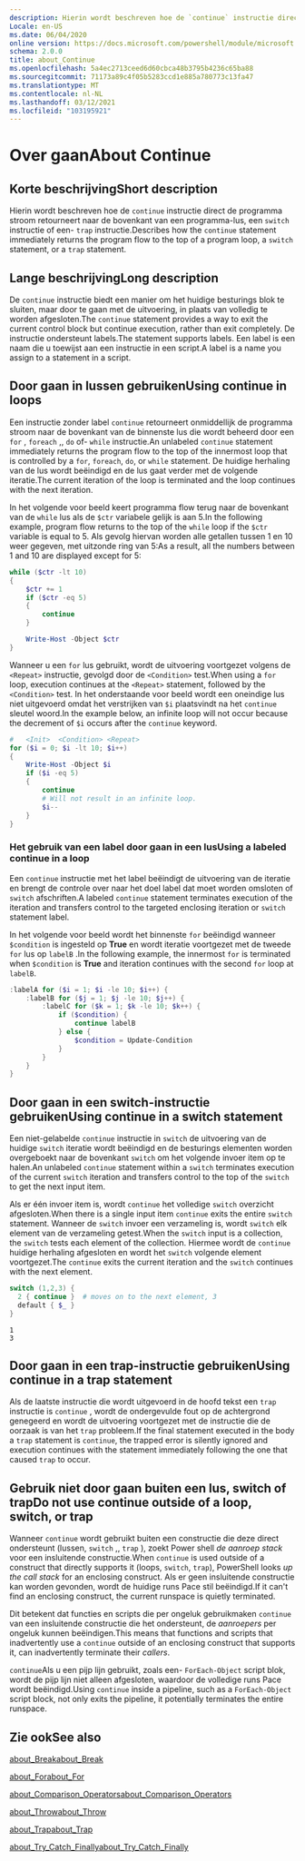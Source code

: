 ```yaml
---
description: Hierin wordt beschreven hoe de `continue` instructie direct de programma stroom retourneert naar de bovenkant van een programma-lus, een `switch` instructie of een- `trap` instructie.
Locale: en-US
ms.date: 06/04/2020
online version: https://docs.microsoft.com/powershell/module/microsoft.powershell.core/about/about_continue?view=powershell-7.1&WT.mc_id=ps-gethelp
schema: 2.0.0
title: about_Continue
ms.openlocfilehash: 5a4ec2713ceed6d60cbca48b3795b4236c65ba88
ms.sourcegitcommit: 71173a89c4f05b5283ccd1e885a780773c13fa47
ms.translationtype: MT
ms.contentlocale: nl-NL
ms.lasthandoff: 03/12/2021
ms.locfileid: "103195921"
---
```

# <a name="about-continue"></a><span data-ttu-id="be89f-103">Over gaan</span><span class="sxs-lookup"><span data-stu-id="be89f-103">About Continue</span></span>

## <a name="short-description"></a><span data-ttu-id="be89f-104">Korte beschrijving</span><span class="sxs-lookup"><span data-stu-id="be89f-104">Short description</span></span>

<span data-ttu-id="be89f-105">Hierin wordt beschreven hoe de `continue` instructie direct de programma stroom retourneert naar de bovenkant van een programma-lus, een `switch` instructie of een- `trap` instructie.</span><span class="sxs-lookup"><span data-stu-id="be89f-105">Describes how the `continue` statement immediately returns the program flow to the top of a program loop, a `switch` statement, or a `trap` statement.</span></span>

## <a name="long-description"></a><span data-ttu-id="be89f-106">Lange beschrijving</span><span class="sxs-lookup"><span data-stu-id="be89f-106">Long description</span></span>

<span data-ttu-id="be89f-107">De `continue` instructie biedt een manier om het huidige besturings blok te sluiten, maar door te gaan met de uitvoering, in plaats van volledig te worden afgesloten.</span><span class="sxs-lookup"><span data-stu-id="be89f-107">The `continue` statement provides a way to exit the current control block but continue execution, rather than exit completely.</span></span> <span data-ttu-id="be89f-108">De instructie ondersteunt labels.</span><span class="sxs-lookup"><span data-stu-id="be89f-108">The statement supports labels.</span></span>
<span data-ttu-id="be89f-109">Een label is een naam die u toewijst aan een instructie in een script.</span><span class="sxs-lookup"><span data-stu-id="be89f-109">A label is a name you assign to a statement in a script.</span></span>

## <a name="using-continue-in-loops"></a><span data-ttu-id="be89f-110">Door gaan in lussen gebruiken</span><span class="sxs-lookup"><span data-stu-id="be89f-110">Using continue in loops</span></span>

<span data-ttu-id="be89f-111">Een instructie zonder label `continue` retourneert onmiddellijk de programma stroom naar de bovenkant van de binnenste lus die wordt beheerd door een `for` , `foreach` ,, `do` of- `while` instructie.</span><span class="sxs-lookup"><span data-stu-id="be89f-111">An unlabeled `continue` statement immediately returns the program flow to the top of the innermost loop that is controlled by a `for`, `foreach`, `do`, or `while` statement.</span></span> <span data-ttu-id="be89f-112">De huidige herhaling van de lus wordt beëindigd en de lus gaat verder met de volgende iteratie.</span><span class="sxs-lookup"><span data-stu-id="be89f-112">The current iteration of the loop is terminated and the loop continues with the next iteration.</span></span>

<span data-ttu-id="be89f-113">In het volgende voor beeld keert programma flow terug naar de bovenkant van de `while` lus als de `$ctr` variabele gelijk is aan 5.</span><span class="sxs-lookup"><span data-stu-id="be89f-113">In the following example, program flow returns to the top of the `while` loop if the `$ctr` variable is equal to 5.</span></span> <span data-ttu-id="be89f-114">Als gevolg hiervan worden alle getallen tussen 1 en 10 weer gegeven, met uitzonde ring van 5:</span><span class="sxs-lookup"><span data-stu-id="be89f-114">As a result, all the numbers between 1 and 10 are displayed except for 5:</span></span>

```powershell
while ($ctr -lt 10)
{
    $ctr += 1
    if ($ctr -eq 5)
    {
        continue
    }

    Write-Host -Object $ctr
}
```

<span data-ttu-id="be89f-115">Wanneer u een `for` lus gebruikt, wordt de uitvoering voortgezet volgens de `<Repeat>` instructie, gevolgd door de `<Condition>` test.</span><span class="sxs-lookup"><span data-stu-id="be89f-115">When using a `for` loop, execution continues at the `<Repeat>` statement, followed by the `<Condition>` test.</span></span> <span data-ttu-id="be89f-116">In het onderstaande voor beeld wordt een oneindige lus niet uitgevoerd omdat het verstrijken van `$i` plaatsvindt na het `continue` sleutel woord.</span><span class="sxs-lookup"><span data-stu-id="be89f-116">In the example below, an infinite loop will not occur because the decrement of `$i` occurs after the `continue` keyword.</span></span>

```powershell
#   <Init>  <Condition> <Repeat>
for ($i = 0; $i -lt 10; $i++)
{
    Write-Host -Object $i
    if ($i -eq 5)
    {
        continue
        # Will not result in an infinite loop.
        $i--
    }
}
```

### <a name="using-a-labeled-continue-in-a-loop"></a><span data-ttu-id="be89f-117">Het gebruik van een label door gaan in een lus</span><span class="sxs-lookup"><span data-stu-id="be89f-117">Using a labeled continue in a loop</span></span>

<span data-ttu-id="be89f-118">Een `continue` instructie met het label beëindigt de uitvoering van de iteratie en brengt de controle over naar het doel label dat moet worden omsloten of `switch` afschriften.</span><span class="sxs-lookup"><span data-stu-id="be89f-118">A labeled `continue` statement terminates execution of the iteration and transfers control to the targeted enclosing iteration or `switch` statement label.</span></span>

<span data-ttu-id="be89f-119">In het volgende voor beeld wordt het binnenste `for` beëindigd wanneer `$condition` is ingesteld op **True** en wordt iteratie voortgezet met de tweede `for` lus op `labelB` .</span><span class="sxs-lookup"><span data-stu-id="be89f-119">In the following example, the innermost `for` is terminated when `$condition` is **True** and iteration continues with the second `for` loop at `labelB`.</span></span>

```powershell
:labelA for ($i = 1; $i -le 10; $i++) {
    :labelB for ($j = 1; $j -le 10; $j++) {
        :labelC for ($k = 1; $k -le 10; $k++) {
            if ($condition) {
                continue labelB
            } else {
                $condition = Update-Condition
            }
        }
    }
}
```

## <a name="using-continue-in-a-switch-statement"></a><span data-ttu-id="be89f-120">Door gaan in een switch-instructie gebruiken</span><span class="sxs-lookup"><span data-stu-id="be89f-120">Using continue in a switch statement</span></span>

<span data-ttu-id="be89f-121">Een niet-gelabelde `continue` instructie in `switch` de uitvoering van de huidige `switch` iteratie wordt beëindigd en de besturings elementen worden overgeboekt naar de bovenkant `switch` om het volgende invoer item op te halen.</span><span class="sxs-lookup"><span data-stu-id="be89f-121">An unlabeled `continue` statement within a `switch` terminates execution of the current `switch` iteration and transfers control to the top of the `switch` to get the next input item.</span></span>

<span data-ttu-id="be89f-122">Als er één invoer item is, wordt `continue` het volledige `switch` overzicht afgesloten.</span><span class="sxs-lookup"><span data-stu-id="be89f-122">When there is a single input item `continue` exits the entire `switch` statement.</span></span>
<span data-ttu-id="be89f-123">Wanneer de `switch` invoer een verzameling is, wordt `switch` elk element van de verzameling getest.</span><span class="sxs-lookup"><span data-stu-id="be89f-123">When the `switch` input is a collection, the `switch` tests each element of the collection.</span></span> <span data-ttu-id="be89f-124">Hiermee wordt de `continue` huidige herhaling afgesloten en wordt het `switch` volgende element voortgezet.</span><span class="sxs-lookup"><span data-stu-id="be89f-124">The `continue` exits the current iteration and the `switch` continues with the next element.</span></span>

```powershell
switch (1,2,3) {
  2 { continue }  # moves on to the next element, 3
  default { $_ }
}
```

```Output
1
3
```

## <a name="using-continue-in-a-trap-statement"></a><span data-ttu-id="be89f-125">Door gaan in een trap-instructie gebruiken</span><span class="sxs-lookup"><span data-stu-id="be89f-125">Using continue in a trap statement</span></span>

<span data-ttu-id="be89f-126">Als de laatste instructie die wordt uitgevoerd in de hoofd tekst een `trap` instructie is `continue` , wordt de ondergevulde fout op de achtergrond genegeerd en wordt de uitvoering voortgezet met de instructie die de oorzaak is van het `trap` probleem.</span><span class="sxs-lookup"><span data-stu-id="be89f-126">If the final statement executed in the body a `trap` statement is `continue`, the trapped error is silently ignored and execution continues with the statement immediately following the one that caused `trap` to occur.</span></span>

## <a name="do-not-use-continue-outside-of-a-loop-switch-or-trap"></a><span data-ttu-id="be89f-127">Gebruik niet door gaan buiten een lus, switch of trap</span><span class="sxs-lookup"><span data-stu-id="be89f-127">Do not use continue outside of a loop, switch, or trap</span></span>

<span data-ttu-id="be89f-128">Wanneer `continue` wordt gebruikt buiten een constructie die deze direct ondersteunt (lussen, `switch` ,, `trap` ), zoekt Power shell _de aanroep stack_ voor een insluitende constructie.</span><span class="sxs-lookup"><span data-stu-id="be89f-128">When `continue` is used outside of a construct that directly supports it (loops, `switch`, `trap`), PowerShell looks _up the call stack_ for an enclosing construct.</span></span> <span data-ttu-id="be89f-129">Als er geen insluitende constructie kan worden gevonden, wordt de huidige runs Pace stil beëindigd.</span><span class="sxs-lookup"><span data-stu-id="be89f-129">If it can't find an enclosing construct, the current runspace is quietly terminated.</span></span>

<span data-ttu-id="be89f-130">Dit betekent dat functies en scripts die per ongeluk gebruikmaken `continue` van een insluitende constructie die het ondersteunt, de _aanroepers_ per ongeluk kunnen beëindigen.</span><span class="sxs-lookup"><span data-stu-id="be89f-130">This means that functions and scripts that inadvertently use a `continue` outside of an enclosing construct that supports it, can inadvertently terminate their _callers_.</span></span>

<span data-ttu-id="be89f-131">`continue`Als u een pijp lijn gebruikt, zoals een- `ForEach-Object` script blok, wordt de pijp lijn niet alleen afgesloten, waardoor de volledige runs Pace wordt beëindigd.</span><span class="sxs-lookup"><span data-stu-id="be89f-131">Using `continue` inside a pipeline, such as a `ForEach-Object` script block, not only exits the pipeline, it potentially terminates the entire runspace.</span></span>

## <a name="see-also"></a><span data-ttu-id="be89f-132">Zie ook</span><span class="sxs-lookup"><span data-stu-id="be89f-132">See also</span></span>

[<span data-ttu-id="be89f-133">about_Break</span><span class="sxs-lookup"><span data-stu-id="be89f-133">about_Break</span></span>](about_Break.md)

[<span data-ttu-id="be89f-134">about_For</span><span class="sxs-lookup"><span data-stu-id="be89f-134">about_For</span></span>](about_For.md)

[<span data-ttu-id="be89f-135">about_Comparison_Operators</span><span class="sxs-lookup"><span data-stu-id="be89f-135">about_Comparison_Operators</span></span>](about_Comparison_Operators.md)

[<span data-ttu-id="be89f-136">about_Throw</span><span class="sxs-lookup"><span data-stu-id="be89f-136">about_Throw</span></span>](about_Throw.md)

[<span data-ttu-id="be89f-137">about_Trap</span><span class="sxs-lookup"><span data-stu-id="be89f-137">about_Trap</span></span>](about_Trap.md)

[<span data-ttu-id="be89f-138">about_Try_Catch_Finally</span><span class="sxs-lookup"><span data-stu-id="be89f-138">about_Try_Catch_Finally</span></span>](about_Try_Catch_Finally.md)
